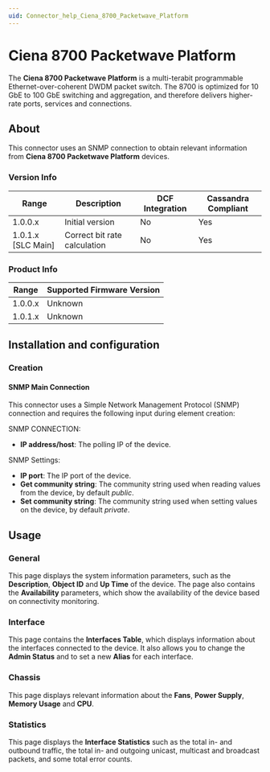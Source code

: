 ```yaml
---
uid: Connector_help_Ciena_8700_Packetwave_Platform
---
```


# Ciena 8700 Packetwave Platform

The **Ciena 8700 Packetwave Platform** is a multi-terabit programmable Ethernet-over-coherent DWDM packet switch. The 8700 is optimized for 10 GbE to 100 GbE switching and aggregation, and therefore delivers higher-rate ports, services and connections.

## About

This connector uses an SNMP connection to obtain relevant information from **Ciena 8700 Packetwave Platform** devices.

### Version Info

| Range              | Description                  | DCF Integration | Cassandra Compliant |
|--------------------|------------------------------|-----------------|---------------------|
| 1.0.0.x            | Initial version              | No              | Yes                 |
| 1.0.1.x [SLC Main] | Correct bit rate calculation | No              | Yes                 |

### Product Info

| Range | Supported Firmware Version |
|------------------|-----------------------------|
| 1.0.0.x          | Unknown                     |
| 1.0.1.x          | Unknown                     |

## Installation and configuration

### Creation

#### SNMP Main Connection

This connector uses a Simple Network Management Protocol (SNMP) connection and requires the following input during element creation:

SNMP CONNECTION:

- **IP address/host**: The polling IP of the device.

SNMP Settings:

- **IP port**: The IP port of the device.
- **Get community string**: The community string used when reading values from the device, by default *public*.
- **Set community string**: The community string used when setting values on the device, by default *private*.

## Usage

### General

This page displays the system information parameters, such as the **Description**, **Object ID** and **Up Time** of the device. The page also contains the **Availability** parameters, which show the availability of the device based on connectivity monitoring.

### Interface

This page contains the **Interfaces Table**, which displays information about the interfaces connected to the device. It also allows you to change the **Admin Status** and to set a new **Alias** for each interface.

### Chassis

This page displays relevant information about the **Fans**, **Power Supply**, **Memory Usage** and **CPU**.

### Statistics

This page displays the **Interface Statistics** such as the total in- and outbound traffic, the total in- and outgoing unicast, multicast and broadcast packets, and some total error counts.
